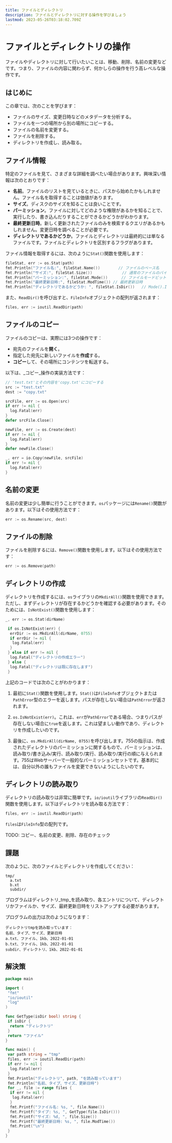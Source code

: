 ```yaml
---
title: ファイルとディレクトリ
description: ファイルとディレクトリに対する操作を学びましょう
lastmod: 2023-05-26T03:18:02.709Z
---
```


# ファイルとディレクトリの操作

ファイルやディレクトリに対して行いたいことは、移動、削除、名前の変更などです。つまり、ファイルの内容に関わらず、何かしらの操作を行う高レベルな操作です。

## はじめに

この章では、次のことを学びます：

- ファイルのサイズ、変更日時などのメタデータを分析する。
- ファイルを一つの場所から別の場所にコピーする。
- ファイルの名前を変更する。
- ファイルを削除する。
- ディレクトリを作成し、読み取る。

## ファイル情報

特定のファイルを見て、さまざまな詳細を調べたい場合があります。興味深い情報は次のとおりです：

- **名前**。ファイルのリストを見ているときに、パスから始めたかもしれません。ファイル名を取得することは価値があります。
- **サイズ**。ディスクのサイズを知ることは良いことです。
- **パーミッション**。ファイルに対してどのような権限があるかを知ることで、実行したり、書き込んだりすることができるかどうかがわかります。
- **最終更新日時**。新しく更新されたファイルのみを検索するクエリがあるかもしれません。変更日時を調べることが必要です。
- **ディレクトリであるかどうか**。ファイルとディレクトリは最終的には単なるファイルです。ファイルとディレクトリを区別するフラグがあります。

ファイル情報を取得するには、次のように`Stat()`関数を使用します：

```go
fileStat, err := os.Stat(path)
fmt.Println("ファイル名:", fileStat.Name())        // ファイルのベース名
fmt.Println("サイズ:", fileStat.Size())             // 通常のファイルのバイト数
fmt.Println("パーミッション:", fileStat.Mode())      // ファイルモードビット
fmt.Println("最終更新日時:", fileStat.ModTime()) // 最終更新日時
fmt.Println("ディレクトリであるかどうか: ", fileStat.IsDir())   // Mode().IsDir()の省略形
```

また、`ReadDir()`を呼び出すと、`FileInfo`オブジェクトの配列が返されます：

```go
files, err := ioutil.ReadDir(path)
```

## ファイルのコピー

ファイルのコピーは、実際には3つの操作です：

- 宛先のファイルを**開く**。
- 指定した宛先に新しいファイルを**作成**する。
- **コピー**して、その場所にコンテンツを転送する。

以下は、_コピー_操作の実装方法です：

```go
// 'test.txt'とその内容を'copy.txt'にコピーする
src := "test.txt"
dest := "copy.txt"

srcFile, err := os.Open(src)
if err != nil {
  log.Fatal(err)
}
defer srcFile.Close()

newFile, err := os.Create(dest)
if err != nil {
  log.Fatal(err)
}
defer newFile.Close()

_, err = io.Copy(newFile, srcFile)
if err != nil {
  log.Fatal(err)
}
```

## 名前の変更

名前の変更は少し簡単に行うことができます。`os`パッケージには`Rename()`関数があります。以下はその使用方法です：

```go
err := os.Rename(src, dest)
```

## ファイルの削除

ファイルを削除するには、`Remove()`関数を使用します。以下はその使用方法です：

```go
err := os.Remove(path)
```

## ディレクトリの作成

ディレクトリを作成するには、`os`ライブラリの`MkdirAll()`関数を使用できます。ただし、まずディレクトリが存在するかどうかを確認する必要があります。そのためには、`IsNotExist()`関数を使用します：

```go
_, err := os.Stat(dirName)

 if os.IsNotExist(err) {
  errDir := os.MkdirAll(dirName, 0755)
  if errDir != nil {
   log.Fatal(err)
  }
 } else if err != nil {
  log.Fatal("ディレクトリの作成エラー")
 } else {
  log.Fatal("ディレクトリは既に存在します")
 }
```

上記のコードでは次のことがわかります：

1. 最初に`Stat()`関数を使用します。`Stat()`は`FileInfo`オブジェクトまたは`PathError`型のエラーを返します。パスが存在しない場合は`PathError`が返されます。

1. `os.IsNotExist(err)`。これは、`err`が`PathError`である場合、つまりパスが存在しない場合に`true`を返します。これは望ましい動作であり、ディレクトリを作成したいのです。

1. 最後に、`os.MkdirAll(dirName, 0755)`を呼び出します。755の指示は、作成されたディレクトリのパーミッションに関するもので、パーミッションは、読み取り/書き込み/実行、読み取り/実行、読み取り/実行の順に与えられます。755はWebサーバーで一般的なパーミッションセットです。基本的には、自分以外の誰もファイルを変更できないようにしたいのです。

## ディレクトリの読み取り

ディレクトリの読み取りは非常に簡単です。`io/ioutil`ライブラリの`ReadDir()`関数を使用します。以下はディレクトリを読み取る方法です：

```go
files, err := ioutil.ReadDir(path)
```

`files`は`FileInfo`型の配列です。

TODO: コピー、名前の変更、削除、存在のチェック

## 課題

次のように、次のファイルとディレクトリを作成してください：

```
tmp/
  a.txt
  b.xt
  subdir/
```

プログラムはディレクトリ_tmp_を読み取り、各エントリについて、ディレクトリかファイルか、サイズ、最終更新日時をリストアップする必要があります。

プログラムの出力は次のようになります：

```
ディレクトリtmpを読み取っています：
名前、タイプ、サイズ、更新日時
a.txt、ファイル、1kb、2022-01-01
b.txt、ファイル、1kb、2022-01-01
subdir、ディレクトリ、1kb、2022-01-01
```

## 解決策

```go
package main

import (
 "fmt"
 "io/ioutil"
 "log"
)

func GetType(isDir bool) string {
 if isDir {
  return "ディレクトリ"
 }
 return "ファイル"
}

func main() {
 var path string = "tmp"
 files, err := ioutil.ReadDir(path)
 if err != nil {
  log.Fatal(err)
 }
 fmt.Println("ディレクトリ", path, "を読み取っています")
 fmt.Println("名前、タイプ、サイズ、更新日時")
 for _, file := range files {
  if err != nil {
   log.Fatal(err)
  }
  fmt.Printf("ファイル名: %s, ", file.Name())
  fmt.Printf("タイプ: %s, ", GetType(file.IsDir()))
  fmt.Printf("サイズ: %d, ", file.Size())
  fmt.Printf("最終更新日時: %s, ", file.ModTime())
  fmt.Print("\n")
 }
}

```